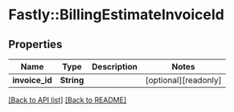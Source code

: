 # Fastly::BillingEstimateInvoiceId

## Properties

| Name | Type | Description | Notes |
| ---- | ---- | ----------- | ----- |
| **invoice_id** | **String** |  | [optional][readonly] |

[[Back to API list]](../../README.md#endpoints) [[Back to README]](../../README.md)

